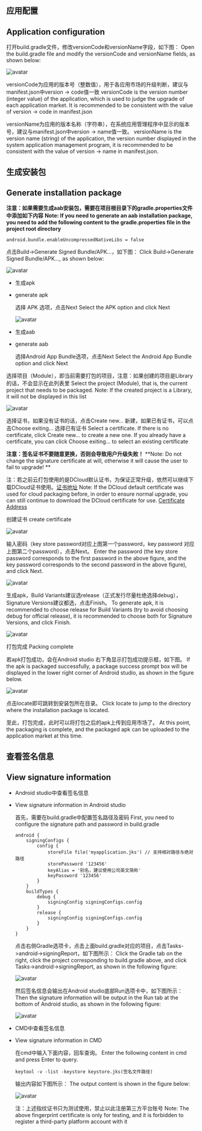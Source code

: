 
## 应用配置
## Application configuration

打开build.gradle文件，修改versionCode和versionName字段，如下图：
Open the build.gradle file and modify the versionCode and versionName fields, as shown below:
	
![avatar](https://img.cdn.aliyun.dcloud.net.cn/nativedocs/5%2BSDK-android/image/6-1.png)
	
versionCode为应用的版本号（整数值），用于各应用市场的升级判断，建议与manifest.json中version -> code值一致
versionCode is the version number (integer value) of the application, which is used to judge the upgrade of each application market. It is recommended to be consistent with the value of version -> code in manifest.json
	
versionName为应用的版本名称（字符串），在系统应用管理程序中显示的版本号，建议与manifest.json中version -> name值一致。
versionName is the version name (string) of the application, the version number displayed in the system application management program, it is recommended to be consistent with the value of version -> name in manifest.json.
	

## 生成安装包
## Generate installation package

**注意：如果需要生成aab安装包，需要在项目根目录下的gradle.properties文件中添加如下内容**
**Note: If you need to generate an aab installation package, you need to add the following content to the gradle.properties file in the project root directory**
```
android.bundle.enableUncompressedNativeLibs = false
```

点击Build->Generate Signed Bundle/APK...，如下图：
Click Build->Generate Signed Bundle/APK..., as shown below:
	
![avatar](https://img.cdn.aliyun.dcloud.net.cn/nativedocs/5%2BSDK-android/image/6-2.png)
	
- 生成apk
- generate apk

	选择 APK 选项，点击Next
	Select the APK option and click Next
	
	![avatar](https://img.cdn.aliyun.dcloud.net.cn/nativedocs/5%2BSDK-android/image/6-3.png)

- 生成aab
- generate aab

	选择Android App Bundle选项，点击Next
	Select the Android App Bundle option and click Next
	
选择项目（Module），即当前需要打包的项目，注意：如果创建的项目是Library的话，不会显示在此列表里
Select the project (Module), that is, the current project that needs to be packaged. Note: If the created project is a Library, it will not be displayed in this list
	
![avatar](https://img.cdn.aliyun.dcloud.net.cn/nativedocs/5%2BSDK-android/image/7-4.png)
	
选择证书，如果没有证书的话，点击Create new... 新建，如果已有证书，可以点击Choose exiting... 选择已有证书
Select a certificate. If there is no certificate, click Create new... to create a new one. If you already have a certificate, you can click Choose exiting... to select an existing certificate
	
**注意：签名证书不要随意更换，否则会导致用户升级失败！**
**Note: Do not change the signature certificate at will, otherwise it will cause the user to fail to upgrade! **
	
注：若之前云打包使用的是DCloud默认证书，为保证正常升级，依然可以继续下载DCloud证书使用。[证书地址](http://ask.dcloud.net.cn/article/68)
Note: If the DCloud default certificate was used for cloud packaging before, in order to ensure normal upgrade, you can still continue to download the DCloud certificate for use. [Certificate Address](http://ask.dcloud.net.cn/article/68)
	
创建证书
create certificate
	
![avatar](https://img.cdn.aliyun.dcloud.net.cn/nativedocs/5%2BSDK-android/image/6-4.png)
	
输入密码（key store password对应上图第一个password，key password 对应上图第二个password），点击Next。
Enter the password (the key store password corresponds to the first password in the above figure, and the key password corresponds to the second password in the above figure), and click Next.
	
![avatar](https://img.cdn.aliyun.dcloud.net.cn/nativedocs/5%2BSDK-android/image/6-5.png)
	
生成apk，Build Variants建议选release（正式发行尽量杜绝选择debug），Signature Versions建议都选，点击Finish。
To generate apk, it is recommended to choose release for Build Variants (try to avoid choosing debug for official release), it is recommended to choose both for Signature Versions, and click Finish.
	
![avatar](https://img.cdn.aliyun.dcloud.net.cn/nativedocs/5%2BSDK-android/image/6-6.png)
	
打包完成
Packing complete
	
若apk打包成功，会在Android studio 右下角显示打包成功提示框，如下图。
If the apk is packaged successfully, a package success prompt box will be displayed in the lower right corner of Android studio, as shown in the figure below.
	
![avatar](https://img.cdn.aliyun.dcloud.net.cn/nativedocs/5%2BSDK-android/image/6-7.png)
	
点击locate即可跳转到安装包所在目录。
Click locate to jump to the directory where the installation package is located.
	
至此，打包完成，此时可以将打包之后的apk上传到应用市场了。
At this point, the packaging is complete, and the packaged apk can be uploaded to the application market at this time.
	
## 查看签名信息
## View signature information

+ Android studio中查看签名信息
+ View signature information in Android studio
	
	首先，需要在build.gradle中配置签名路径及密码
	First, you need to configure the signature path and password in build.gradle
	
	```
	android {
		signingConfigs {
			config {
				storeFile file('myapplication.jks') // 支持相对路径与绝对路径
				storePassword '123456'
				keyAlias = '别名，建议使用公司英文简称'
				keyPassword '123456'
			}
		}
		buildTypes {
			debug {
				signingConfig signingConfigs.config
			}
			release {
				signingConfig signingConfigs.config
			}
		}
	}
	```
	
	点击右侧Gradle选项卡，点击上面build.gradle对应的项目，点击Tasks->android->signingReport，如下图所示：
	Click the Gradle tab on the right, click the project corresponding to build.gradle above, and click Tasks->android->signingReport, as shown in the following figure:
	
	![avatar](https://img.cdn.aliyun.dcloud.net.cn/nativedocs/5%2BSDK-android/image/6-8.png)
	
	然后签名信息会输出在Android studio底部Run选项卡中，如下图所示：
	Then the signature information will be output in the Run tab at the bottom of Android studio, as shown in the following figure:
	
	![avatar](https://img.cdn.aliyun.dcloud.net.cn/nativedocs/5%2BSDK-android/image/6-9.png)
	
+ CMD中查看签名信息
+ View signature information in CMD

	在cmd中输入下面内容，回车查询。
	Enter the following content in cmd and press Enter to query.
	
	```
	keytool -v -list -keystore keystore.jks(签名文件路径)
	```
	
	输出内容如下图所示：
	The output content is shown in the figure below:
	
	![avatar](https://img.cdn.aliyun.dcloud.net.cn/nativedocs/5%2BSDK-android/image/6-10.png)
	
	注：上述指纹证书只为测试使用，禁止以此注册第三方平台账号
	Note: The above fingerprint certificate is only for testing, and it is forbidden to register a third-party platform account with it
	